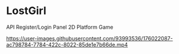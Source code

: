 # LostGirl
 API Register/Login Panel  2D Platform Game


https://user-images.githubusercontent.com/93993536/176022087-ac798784-7784-422c-8022-85de1e7b66de.mp4

